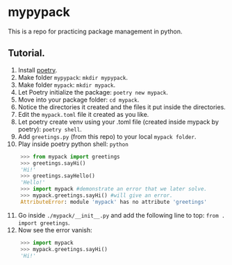 # mypypack

This is a repo for practicing package management in python.

## Tutorial.

1. Install [poetry](https://python-poetry.org/docs/).
2. Make folder `mypypack`: `mkdir mypypack`.
3. Make folder `mypack`: `mkdir mypack`.
4. Let Poetry initialize the package: `poetry new mypack`.
5. Move into your package folder: `cd mypack`.
6. Notice the directories it created and the files it put inside the directories.
7. Edit the `mypack.toml` file it created as you like.
8. Let poetry create venv using your .toml file (created inside mypack by poetry): `poetry shell`.
9. Add `greetings.py` (from this repo) to your local `mypack folder`.
10. Play inside poetry python shell:  `python`
```python
	>>> from mypack import greetings
	>>> greetings.sayHi()
	'Hi!'
	>>> greetings.sayHello()
	'Hello!'
	>>> import mypack #demonstrate an error that we later solve.
	>>> mypack.greetings.sayHi() #will give an error.
	AttributeError: module 'mypack' has no attribute 'greetings'
```
11. Go inside `./mypack/__init__.py` and add the following line to top: `from . import greetings`.
12. Now see the error vanish:
```python
	>>> import mypack
	>>> mypack.greetings.sayHi()
	'Hi!'
```

